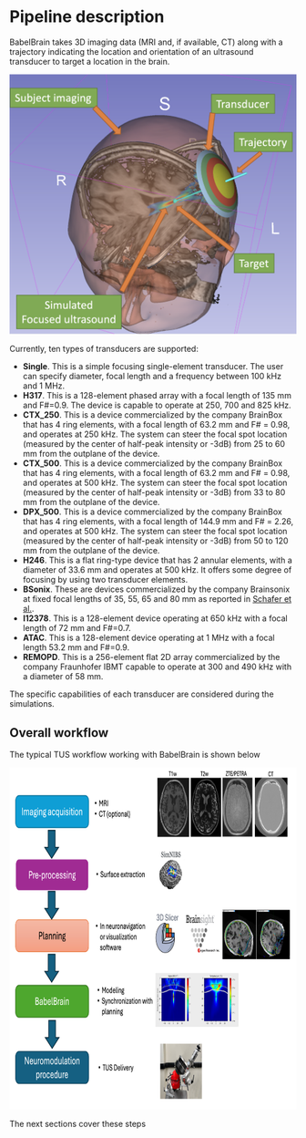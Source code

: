 # Pipeline description
BabelBrain takes 3D imaging data (MRI and, if available, CT) along with a trajectory indicating the location and orientation of an ultrasound transducer to target a location in the brain.

<img src="Basics-1.png">

Currently, ten types of transducers are supported:

* **Single**. This is a simple focusing single-element transducer. The user can specify diameter, focal length and a frequency between 100 kHz and 1 MHz.
* **H317**. This is a 128-element phased array with a focal length of 135 mm and F#=0.9. The device is capable to operate at 250, 700 and 825 kHz.
* **CTX_250**. This is a device commercialized by the company BrainBox that has 4 ring elements, with a focal length of 63.2 mm and F# = 0.98, and operates at 250 kHz. The system can steer the focal spot location (measured by the center of half-peak intensity or -3dB) from 25 to 60 mm from the outplane of the device.
* **CTX_500**. This is a device commercialized by the company BrainBox that has 4 ring elements, with a focal length of 63.2 mm and F# = 0.98, and operates at 500 kHz. The system can steer the focal spot location (measured by the center of half-peak intensity or -3dB) from 33 to 80 mm from the outplane of the device.
* **DPX_500**. This is a device commercialized by the company BrainBox that has 4 ring elements, with a focal length of 144.9 mm and F# = 2.26, and operates at 500 kHz. The system can steer the focal spot location (measured by the center of half-peak intensity or -3dB) from 50 to 120 mm from the outplane of the device.
* **H246**. This is a flat ring-type device that has 2 annular elements, with a diameter of 33.6 mm and operates at 500 kHz. It offers some degree of focusing by using two transducer elements.
* **BSonix**. These are devices commercialized by the company Brainsonix at fixed focal lengths of 35, 55, 65 and 80 mm as reported in
<a href="https://doi.org/10.1109/TUFFC.2020.3006781" target="_blank">Schafer et al.</a>.
* **I12378**. This is a 128-element device operating at 650 kHz with a focal length of 72 mm and F#=0.7.
* **ATAC**. This is a 128-element device operating at 1 MHz with a focal length 53.2 mm and F#=0.9.
* **REMOPD**. This is a 256-element flat 2D array commercialized by the company Fraunhofer IBMT capable to operate at 300 and 490 kHz with a diameter of 58 mm.

The specific capabilities of each transducer are considered during the simulations. 

## Overall workflow
The typical TUS workflow working with BabelBrain is shown below

<img src="Pipeline-2.png" height=600px>

The next sections cover these steps



